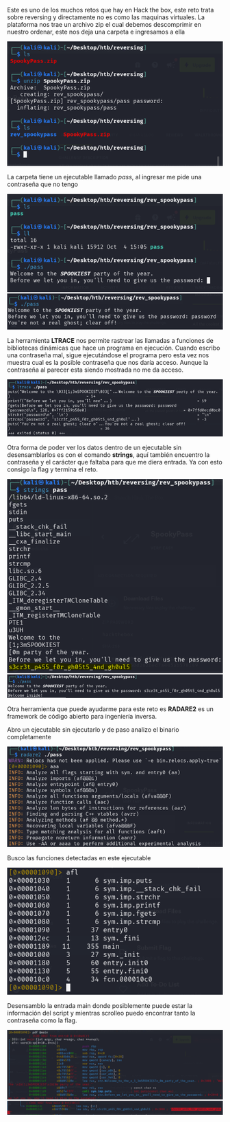 Este es uno de los muchos retos que hay en Hack the box, este reto trata sobre reversing y directamente no es como las maquinas virtuales.
La plataforma nos trae un archivo zip el cual debemos descomprimir en nuestro ordenar, este nos deja una carpeta e ingresamos a ella

![alt text](../image/spook1.png)

La carpeta tiene un ejecutable llamado *pass*, al ingresar me pide una contraseña que no tengo 

![alt text](../image/spook2.png)
![alt text](../image/spook3.png)

La herramienta **LTRACE** nos permite rastrear las llamadas a funciones de bibliotecas dinámicas que hace un programa en ejecución.
Cuando escribo una contraseña mal, sigue ejecutándose el programa pero esta vez nos muestra cual es la posible contraseña que nos daría acceso.
Aunque la contraseña al parecer esta siendo mostrada no me da acceso.

![alt text](../image/spook4.png)

Otra forma de poder ver los datos dentro de un ejecutable sin desensamblarlos es con el comando **strings**, aquí también encuentro la contraseña y el carácter que faltaba para que me diera entrada. Ya con esto consigo la flag y termina el reto.

![alt text](../image/spook5.png)
![alt text](../image/spook6.png)

Otra herramienta que puede ayudarme para este reto es **RADARE2** es un framework de código abierto para ingeniería inversa.

Abro un ejecutable sin ejecutarlo y de paso analizo el binario completamente

![alt text](../image/spook7.png)

Busco las funciones detectadas en este ejecutable 

![alt text](../image/spook8.png)

Desensamblo la entrada main donde posiblemente puede estar la información del script y mientras scrolleo puedo encontrar tanto la contraseña como la flag.

![alt text](../image/spook9.png)
![alt text](../image/spook10.png)